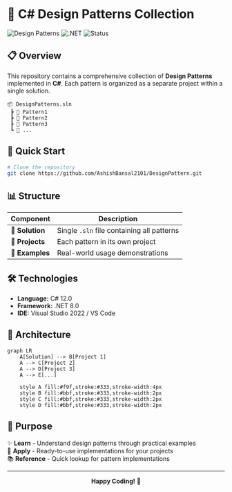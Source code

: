 # 🎨 C# Design Patterns Collection

![Design Patterns](https://img.shields.io/badge/Design%20Patterns-C%23-blue?style=for-the-badge&logo=c-sharp)
![.NET](https://img.shields.io/badge/.NET-512BD4?style=for-the-badge&logo=dotnet&logoColor=white)
![Status](https://img.shields.io/badge/Status-Active-success?style=for-the-badge)

## 📋 Overview

This repository contains a comprehensive collection of **Design Patterns** implemented in **C#**. Each pattern is organized as a separate project within a single solution.

```
📦 DesignPatterns.sln
 ┣ 📂 Pattern1
 ┣ 📂 Pattern2
 ┣ 📂 Pattern3
 ┗ 📂 ...
```

## 🚀 Quick Start

```bash
# Clone the repository
git clone https://github.com/AshishBansal2101/DesignPattern.git

```

## 📊 Structure

| Component | Description |
|-----------|-------------|
| 💼 **Solution** | Single `.sln` file containing all patterns |
| 📁 **Projects** | Each pattern in its own project |
| 📝 **Examples** | Real-world usage demonstrations |

## 🛠️ Technologies

- **Language:** C# 12.0
- **Framework:** .NET 8.0
- **IDE:** Visual Studio 2022 / VS Code

## 📐 Architecture

```mermaid
graph LR
    A[Solution] --> B[Project 1]
    A --> C[Project 2]
    A --> D[Project 3]
    A --> E[...]
    
    style A fill:#f9f,stroke:#333,stroke-width:4px
    style B fill:#bbf,stroke:#333,stroke-width:2px
    style C fill:#bbf,stroke:#333,stroke-width:2px
    style D fill:#bbf,stroke:#333,stroke-width:2px
```

## 🎯 Purpose

✨ **Learn** - Understand design patterns through practical examples  
🔧 **Apply** - Ready-to-use implementations for your projects  
📚 **Reference** - Quick lookup for pattern implementations  

---

<div align="center">
  
**Happy Coding!** 🚀

</div>
